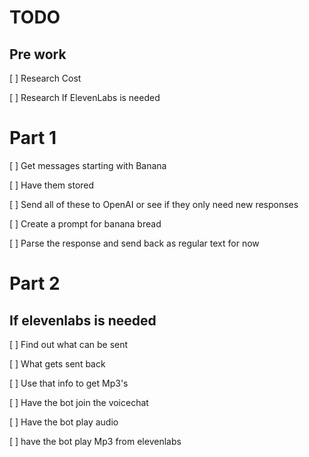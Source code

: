 # TODO
## Pre work
[ ] Research Cost

[ ] Research If ElevenLabs is needed
# Part 1
[ ] Get messages starting with Banana

[ ] Have them stored

[ ] Send all of these to OpenAI or see if they only need new responses

[ ] Create a prompt for banana bread

[ ] Parse the response and send back as regular text for now

# Part 2
## If elevenlabs is needed
[ ] Find out what can be sent

[ ] What gets sent back

[ ] Use that info to get Mp3's

[ ] Have the bot join the voicechat

[ ] Have the bot play audio

[ ] have the bot play Mp3 from elevenlabs

